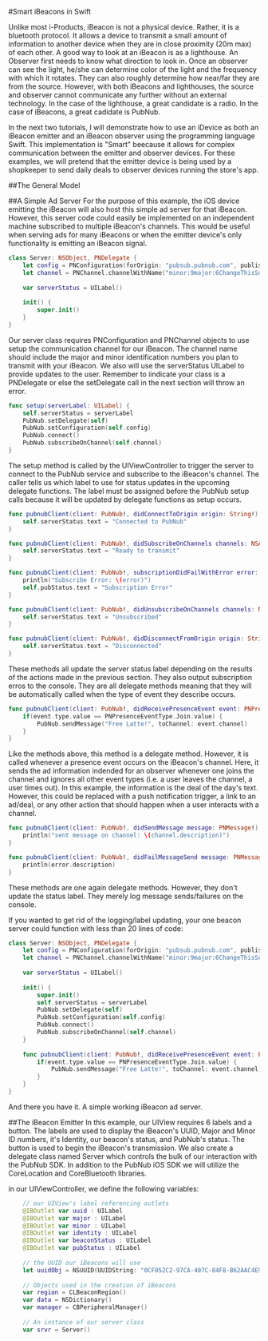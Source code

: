 #Smart iBeacons in Swift


Unlike most i-Products, iBeacon is not a physical device. Rather, it is a bluetooth protocol. It allows a device to transmit a small amount of information to another device when they are in close proximity (20m max) of each other. A good way to look at an iBeacon is as a lighthouse. An Observer first needs to know what direction to look in. Once an observer can see the light, he/she can determine color of the light and the frequency with which it rotates. They can also roughly determine how near/far they are from the source. However, with both iBeacons and lighthouses, the source and observer cannot communicate any further without an external technology. In the case of the lighthouse, a great candidate is a radio. In the case of iBeacons, a great cadidate is PubNub.

In the next two tutorials, I will demonstrate how to use an iDevice as both an iBeacon emitter and an iBeacon observer using the programming language Swift. This implementation is "Smart" beecause it allows for complex communication between the emitter and observer devices. For these examples, we will pretend that the emitter device is being used by a shopkeeper to send daily deals to observer devices running the store's app.

##The General Model


##A Simple Ad Server
For the purpose of this example, the iOS device emitting the iBeacon will also host this simple ad server for that iBeacon. However, this server code could easily be implemented on an independent machine subscribed to multiple iBeacon's channels. This would be useful when serving ads for many iBeacons or when the emitter device's only functionality is emitting an iBeacon signal.

```swift
class Server: NSObject, PNDelegate {
    let config = PNConfiguration(forOrigin: "pubsub.pubnub.com", publishKey: "demo", subscribeKey: "demo", secretKey: nil)
    let channel = PNChannel.channelWithName("minor:9major:6ChangeThisSuffix", shouldObservePresence: true) as PNChannel
    
    var serverStatus = UILabel()
    
    init() {
    	super.init()
    }
}
```
Our server class requires PNConfiguration and PNChannel objects to use setup the communication channel for our iBeacon. The channel name should include the major and minor identification numbers you plan to transmit with your iBeacon. We also will use the serverStatus UILabel to provide updates to the user. Remember to iindicate your class is a PNDelegate or else the setDelegate call in the next section will throw an error.

```swift
func setup(serverLabel: UILabel) {
	self.serverStatus = serverLabel
	PubNub.setDelegate(self)
	PubNub.setConfiguration(self.config)
	PubNub.connect()
	PubNub.subscribeOnChannel(self.channel)
}
```
The setup method is called by the UIViewController to trigger the server to connect to the PubNub service and subscribe to the iBeacon's channel. The caller tells us which label to use for status updates in the upcoming delegate functions. The label must be assigned before the PubNub setup calls because it will be updated by delegate functions as setup occurs.

```swift
func pubnubClient(client: PubNub!, didConnectToOrigin origin: String!) {
	self.serverStatus.text = "Connected to PubNub"
}

func pubnubClient(client: PubNub!, didSubscribeOnChannels channels: NSArray!) {
	self.serverStatus.text = "Ready to transmit"
}

func pubnubClient(client: PubNub!, subscriptionDidFailWithError error: PNError!){
	println("Subscribe Error: \(error)")
	self.pubStatus.text = "Subscription Error"
}

func pubnubClient(client: PubNub!, didUnsubscribeOnChannels channels: NSArray!) {
	self.serverStatus.text = "Unsubscribed"
}

func pubnubClient(client: PubNub!, didDisconnectFromOrigin origin: String!) {
	self.serverStatus.text = "Disconnected"
}
```
These methods all update the server status label depending on the results of the actions made in the previous section. They also output subscription erros to the console. They are all delegate methods meaning that they will be automatically called when the type of event they describe occurs.

```swift
func pubnubClient(client: PubNub!, didReceivePresenceEvent event: PNPresenceEvent!) {
	if(event.type.value == PNPresenceEventType.Join.value) {
		PubNub.sendMessage("Free Latte!", toChannel: event.channel)
	}
}
```
Like the methods above, this method is a delegate method. However, it is called whenever a presence event occurs on the iBeacon's channel. Here, it sends the ad information indended for an observer whenever one joins the channel and ignores all other event types (i.e. a user leaves the channel, a user times out). In this example, the information is the deal of the day's text. However, this could be replaced with a push notification trigger, a link to an ad/deal, or any other action that should happen when a user interacts with a channel.

```swift
func pubnubClient(client: PubNub!, didSendMessage message: PNMessage!) {
	println("sent message on channel: \(channel.description)")
}

func pubnubClient(client: PubNub!, didFailMessageSend message: PNMessage!, withError error: PNError!) {
	println(error.description)
}
```
These methods are one again delegate methods. However, they don't update the status label. They merely log message sends/failures on the console.

If you wanted to get rid of the logging/label updating, your one beacon server could function with less than 20 lines of code: 

```swift
class Server: NSObject, PNDelegate {
    let config = PNConfiguration(forOrigin: "pubsub.pubnub.com", publishKey: "demo", subscribeKey: "demo", secretKey: nil)
    let channel = PNChannel.channelWithName("minor:9major:6ChangeThisSuffix", shouldObservePresence: true) as PNChannel
    
    var serverStatus = UILabel()
    
    init() {
    	super.init()
		self.serverStatus = serverLabel
		PubNub.setDelegate(self)
		PubNub.setConfiguration(self.config)
		PubNub.connect()
		PubNub.subscribeOnChannel(self.channel)
	}
	
	func pubnubClient(client: PubNub!, didReceivePresenceEvent event: PNPresenceEvent!) {
		if(event.type.value == PNPresenceEventType.Join.value) {
			PubNub.sendMessage("Free Latte!", toChannel: event.channel)
		}
	}
}
```

And there you have it. A simple working iBeacon ad server.

##The iBeacon Emitter
In this example, our UIView requires 6 labels and a button. The labels are used to display the iBeacon's UUID, Major and Minor ID numbers, it's Identity, our beacon's status, and PubNub's status. The button is used to begin the iBeacon's transmission. We also create a delegate class named Server which controls the bulk of our interaction with the PubNub SDK. In addition to the PubNub iOS SDK we will utilize the CoreLocation and CoreBluetooth libraries.

in our UIViewController, we define the following variables:
```swift
	// our UIView's label referencing outlets
    @IBOutlet var uuid : UILabel
    @IBOutlet var major : UILabel
    @IBOutlet var minor : UILabel
    @IBOutlet var identity : UILabel
    @IBOutlet var beaconStatus : UILabel
    @IBOutlet var pubStatus : UILabel
    
    // the UUID our iBeacons will use
    let uuidObj = NSUUID(UUIDString: "0CF052C2-97CA-407C-84F8-B62AAC4E9020")
    
    // Objects used in the creation of iBeacons
    var region = CLBeaconRegion()
    var data = NSDictionary()
    var manager = CBPeripheralManager()
    
    // An instance of our server class
    var srvr = Server()
```
